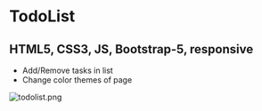 # TodoList

## HTML5, CSS3, JS, Bootstrap-5, responsive

- Add/Remove tasks in list
- Change color themes of page


![todolist.png](../_resources/todolist.png)

